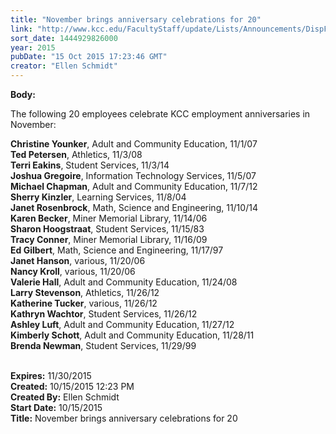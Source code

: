 ```yaml
---
title: "November brings anniversary celebrations for 20"
link: "http://www.kcc.edu/FacultyStaff/update/Lists/Announcements/DispForm.aspx?ID=2050"
sort_date: 1444929826000
year: 2015
pubDate: "15 Oct 2015 17:23:46 GMT"
creator: "Ellen Schmidt"
---
```


<div><b>Body:</b> <div class="ExternalClass8AF98CDB228A4506A4D8280C52B08F70"><p>The following 20 employees celebrate KCC employment anniversaries in November:</p>
<p><strong>Christine Younker</strong>, Adult and Community Education, 11/1/07<br /><strong>Ted Petersen</strong>, Athletics, 11/3/08<br /><strong>Terri Eakins</strong>, Student Services, 11/3/14<br /><strong>Joshua Gregoire</strong>, Information Technology Services, 11/5/07<br /><strong>Michael Chapman</strong>, Adult and Community Education, 11/7/12<br /><strong>Sherry Kinzler</strong>, Learning Services, 11/8/04<br /><strong>Janet Rosenbrock</strong>, Math, Science and Engineering, 11/10/14<br /><strong>Karen Becker</strong>, Miner Memorial Library, 11/14/06<br /><strong>Sharon Hoogstraat</strong>, Student Services, 11/15/83<br /><strong>Tracy Conner</strong>, Miner Memorial Library, 11/16/09<br /><strong>Ed Gilbert</strong>, Math, Science and Engineering, 11/17/97<br /><strong>Janet Hanson</strong>, various, 11/20/06<br /><strong>Nancy Kroll</strong>, various, 11/20/06<br /><strong>Valerie Hall</strong>, Adult and Community Education, 11/24/08<br /><strong>Larry Stevenson</strong>, Athletics, 11/26/12<br /><strong>Katherine Tucker</strong>, various, 11/26/12<br /><strong>Kathryn Wachtor</strong>, Student Services, 11/26/12<br /><strong>Ashley Luft</strong>, Adult and Community Education, 11/27/12<br /><strong>Kimberly Schott</strong>, Adult and Community Education, 11/28/11<br /><strong>Brenda Newman</strong>, Student Services, 11/29/99<br />​</p></div></div>
<div><b>Expires:</b> 11/30/2015</div>
<div><b>Created:</b> 10/15/2015 12:23 PM</div>
<div><b>Created By:</b> Ellen Schmidt</div>
<div><b>Start Date:</b> 10/15/2015</div>
<div><b>Title:</b> November brings anniversary celebrations for 20</div>
